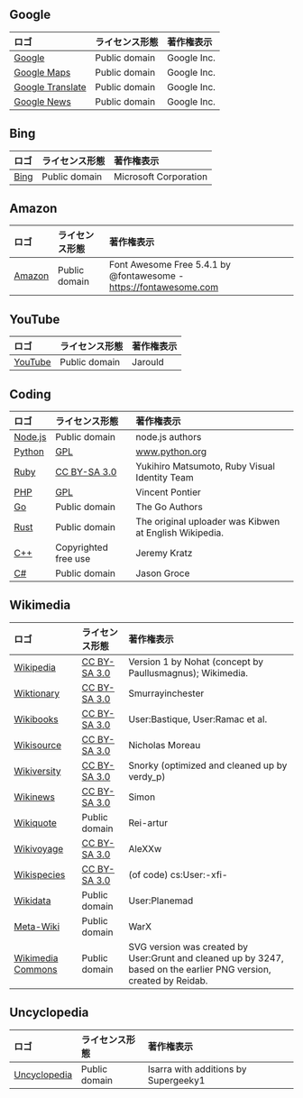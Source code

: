 ## Google
| ロゴ | ライセンス形態 | 著作権表示 |
|:--|:--|:--|
| [Google](https://commons.wikimedia.org/wiki/File:Google_%22G%22_Logo.svg) | Public domain | Google Inc. |
| [Google Maps](https://commons.wikimedia.org/wiki/File:Google_Maps_icon_(2020).svg) | Public domain | Google Inc. |
| [Google Translate](https://commons.wikimedia.org/wiki/File:Google_Translate_logo.svg) | Public domain | Google Inc. |
| [Google News](https://commons.wikimedia.org/wiki/File:Google_News_icon.svg) | Public domain | Google Inc. |

## Bing
| ロゴ | ライセンス形態 | 著作権表示 |
|:--|:--|:--|
| [Bing](https://commons.wikimedia.org/wiki/File:Bing_logo_(2016).svg) | Public domain | Microsoft Corporation |

## Amazon
| ロゴ | ライセンス形態 | 著作権表示 |
|:--|:--|:--|
| [Amazon](https://commons.wikimedia.org/wiki/File:Font_Awesome_5_brands_amazon.svg) | Public domain | Font Awesome Free 5.4.1 by @fontawesome - https://fontawesome.com |

## YouTube
| ロゴ | ライセンス形態 | 著作権表示 |
|:--|:--|:--|
| [YouTube](https://commons.wikimedia.org/wiki/File:YouTube_full-color_icon_(2017).svg) | Public domain | Jarould |

## Coding
| ロゴ | ライセンス形態 | 著作権表示 |
|:--|:--|:--|
| [Node.js](https://commons.wikimedia.org/wiki/File:Node.js_logo.svg) | Public domain | node.js authors |
| [Python](https://commons.wikimedia.org/wiki/File:Python-logo-notext.svg) | [GPL](http://www.gnu.org/licenses/gpl.html) | www.python.org |
| [Ruby](https://commons.wikimedia.org/wiki/File:Ruby_logo.svg) | [CC BY-SA 3.0](https://creativecommons.org/licenses/by-sa/2.5) | Yukihiro Matsumoto, Ruby Visual Identity Team |
| [PHP](https://commons.wikimedia.org/wiki/File:Webysther_20160423_-_Elephpant.svg) | [GPL](http://www.gnu.org/licenses/gpl.html) | Vincent Pontier |
| [Go](https://commons.wikimedia.org/wiki/File:Go_Logo_Blue.svg) | Public domain | The Go Authors |
| [Rust](https://commons.wikimedia.org/wiki/File:Rust_programming_language_black_logo.svg) | Public domain | The original uploader was Kibwen at English Wikipedia. |
| [C++](https://commons.wikimedia.org/wiki/File:ISO_C%2B%2B_Logo.svg) | Copyrighted free use | Jeremy Kratz |
| [C#](https://commons.wikimedia.org/wiki/File:C_Sharp_wordmark.svg) | Public domain | Jason Groce |

## Wikimedia
| ロゴ | ライセンス形態 | 著作権表示 |
|:--|:--|:--|
| [Wikipedia](https://commons.wikimedia.org/wiki/File:Wikipedia-logo-v2.svg) | [CC BY-SA 3.0](https://creativecommons.org/licenses/by-sa/3.0) | Version 1 by Nohat (concept by Paullusmagnus); Wikimedia. |
| [Wiktionary](https://commons.wikimedia.org/wiki/File:Wiktionary-logo.svg) | [CC BY-SA 3.0](https://creativecommons.org/licenses/by-sa/3.0) | Smurrayinchester |
| [Wikibooks](https://commons.wikimedia.org/wiki/File:Wikiversity-logo.svg) | [CC BY-SA 3.0](https://creativecommons.org/licenses/by-sa/3.0) | User:Bastique, User:Ramac et al. |
| [Wikisource](https://commons.wikimedia.org/wiki/File:Wikisource-logo.svg) | [CC BY-SA 3.0](https://creativecommons.org/licenses/by-sa/3.0) | Nicholas Moreau |
| [Wikiversity](https://commons.wikimedia.org/wiki/File:Wikiversity-logo.svg) | [CC BY-SA 3.0](https://creativecommons.org/licenses/by-sa/3.0) | Snorky (optimized and cleaned up by verdy_p) |
| [Wikinews](https://commons.wikimedia.org/wiki/File:Wikinews-logo.svg) | [CC BY-SA 3.0](https://creativecommons.org/licenses/by-sa/3.0) | Simon |
| [Wikiquote](https://commons.wikimedia.org/wiki/File:Wikiquote-logo.svg) | Public domain | Rei-artur |
| [Wikivoyage](https://commons.wikimedia.org/wiki/File:Wikivoyage-logo.svg) | [CC BY-SA 3.0](https://creativecommons.org/licenses/by-sa/3.0) | AleXXw |
| [Wikispecies](https://commons.wikimedia.org/wiki/File:Wikispecies-logo.svg) | [CC BY-SA 3.0](https://creativecommons.org/licenses/by-sa/3.0) | (of code) cs:User:-xfi- |
| [Wikidata](https://commons.wikimedia.org/wiki/File:Wikidata-logo.svg) | Public domain | User:Planemad |
| [Meta-Wiki](https://commons.wikimedia.org/wiki/File:Wikimedia-logo-meta.svg) | Public domain | WarX |
| [Wikimedia Commons](https://commons.wikimedia.org/wiki/File:Commons-logo.svg) | Public domain | SVG version was created by User:Grunt and cleaned up by 3247, based on the earlier PNG version, created by Reidab. |

## Uncyclopedia
| ロゴ | ライセンス形態 | 著作権表示 |
|:--|:--|:--|
| [Uncyclopedia](https://commons.wikimedia.org/wiki/File:Uncyclopedia_logo_notext.svg) | Public domain | Isarra with additions by Supergeeky1 |